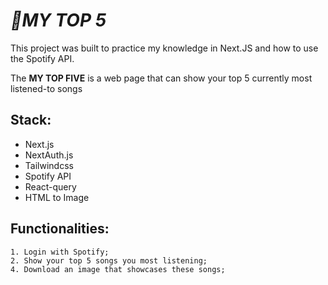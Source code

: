 # *🎷MY TOP 5*

This project was built to practice my knowledge in Next.JS and how to use the Spotify API.

The **MY TOP FIVE** is a web page that can show your top 5 currently most listened-to songs

## **Stack**:
- Next.js
- NextAuth.js
- Tailwindcss
- Spotify API
- React-query 
- HTML to Image

## **Functionalities**:
    1. Login with Spotify;
    2. Show your top 5 songs you most listening;
    4. Download an image that showcases these songs;
